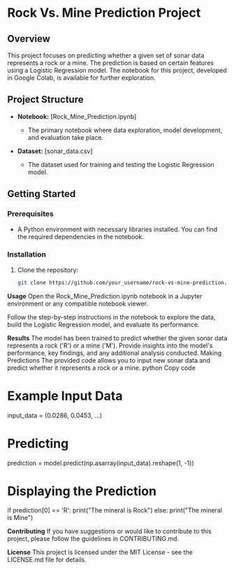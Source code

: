 # Rock Vs. Mine Prediction Project

## Overview

This project focuses on predicting whether a given set of sonar data represents a rock or a mine. The prediction is based on certain features using a Logistic Regression model. The notebook for this project, developed in Google Colab, is available for further exploration.

## Project Structure

- **Notebook:** [Rock_Mine_Prediction.ipynb]
  - The primary notebook where data exploration, model development, and evaluation take place.
  
- **Dataset:** [sonar_data.csv]
  - The dataset used for training and testing the Logistic Regression model.

## Getting Started

### Prerequisites

- A Python environment with necessary libraries installed. You can find the required dependencies in the notebook.

### Installation

1. Clone the repository:

   ```bash
   git clone https://github.com/your_username/rock-vs-mine-prediction.git

**Usage**
Open the Rock_Mine_Prediction.ipynb notebook in a Jupyter environment or any compatible notebook viewer.

Follow the step-by-step instructions in the notebook to explore the data, build the Logistic Regression model, and evaluate its performance.

**Results**
The model has been trained to predict whether the given sonar data represents a rock ('R') or a mine ('M').
Provide insights into the model's performance, key findings, and any additional analysis conducted.
Making Predictions
The provided code allows you to input new sonar data and predict whether it represents a rock or a mine.
python
Copy code
# Example Input Data
input_data = (0.0286, 0.0453, ...)

# Predicting
prediction = model.predict(np.asarray(input_data).reshape(1, -1))

# Displaying the Prediction
if prediction[0] == 'R':
  print("The mineral is Rock")
else: 
  print("The mineral is Mine")
  
**Contributing**
If you have suggestions or would like to contribute to this project, please follow the guidelines in CONTRIBUTING.md.

**License**
This project is licensed under the MIT License - see the LICENSE.md file for details.
